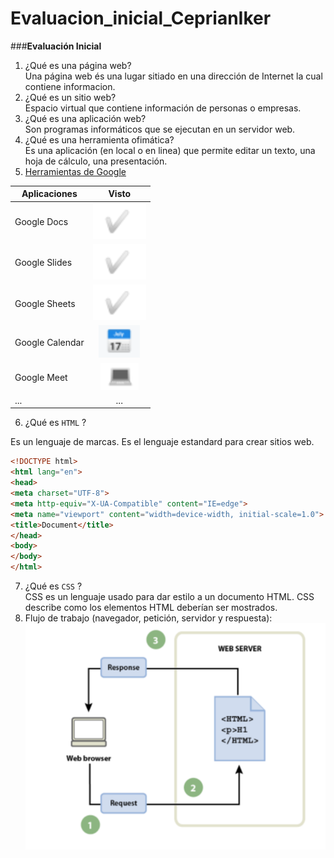 # Evaluacion_inicial_CeprianIker

###**Evaluación Inicial**

1. ¿Qué es una página web?  
Una página web és una lugar sitiado en una dirección de Internet la cual contiene informacion.  
2. ¿Qué es un sitio web?  
Espacio virtual que contiene información de personas o empresas.  
3. ¿Qué es una aplicación web?  
Son programas informáticos que se ejecutan en un servidor web.  
4. ¿Qué es una herramienta ofimática?  
Es una aplicación (en local o en linea) que permite editar un texto, una hoja de cálculo, una
presentación.  
5. [Herramientas de Google](https://www.google.com/intl/es-419/chrome/browser-tools/ "Herramientas de Google")  

| **Aplicaciones** | **Visto** |
|--------|:--------:|
| Google Docs | ![Tick](https://github.com/Cepri2005/Evaluacion_inicial_CeprianIker/blob/main/Captura%20de%20pantalla%202023-10-04%20130823.png) |
| Google Slides | ![Tick](https://github.com/Cepri2005/Evaluacion_inicial_CeprianIker/blob/main/Captura%20de%20pantalla%202023-10-04%20130823.png) |
| Google Sheets  | ![Tick](https://github.com/Cepri2005/Evaluacion_inicial_CeprianIker/blob/main/Captura%20de%20pantalla%202023-10-04%20130823.png) |
| Google Calendar  | ![Tick](https://github.com/Cepri2005/Evaluacion_inicial_CeprianIker/blob/main/Captura%20de%20pantalla%202023-10-04%20130854.png) |
|Google Meet  | ![Tick](https://github.com/Cepri2005/Evaluacion_inicial_CeprianIker/blob/main/Captura%20de%20pantalla%202023-10-04%20130905.png) |
|...  | ... |  
  
6. ¿Qué es `HTML` ?  

Es un lenguaje de marcas. Es el lenguaje estandard para crear sitios web.  

```html
<!DOCTYPE html>
<html lang="en">
<head>
<meta charset="UTF-8">
<meta http-equiv="X-UA-Compatible" content="IE=edge">
<meta name="viewport" content="width=device-width, initial-scale=1.0">
<title>Document</title>
</head>
<body>
</body>
</html>
```
7. ¿Qué es `CSS` ?  
CSS es un lenguaje usado para dar estilo a un documento HTML. CSS describe como los
elementos HTML deberían ser mostrados.  
8. Flujo de trabajo (navegador, petición, servidor y respuesta):  
![Grafico](https://github.com/Cepri2005/Evaluacion_inicial_CeprianIker/blob/main/Captura%20de%20pantalla%202023-10-04%20131344.png)
